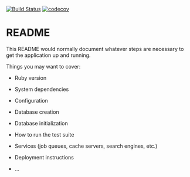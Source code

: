 [![Build Status](https://travis-ci.org/yukimura1227/codecov_sample.svg?branch=master)](https://travis-ci.org/yukimura1227/codecov_sample)
[![codecov](https://codecov.io/gh/yukimura1227/codecov_sample/branch/master/graph/badge.svg)](https://codecov.io/gh/yukimura1227/codecov_sample)
# README

This README would normally document whatever steps are necessary to get the
application up and running.

Things you may want to cover:

* Ruby version

* System dependencies

* Configuration

* Database creation

* Database initialization

* How to run the test suite

* Services (job queues, cache servers, search engines, etc.)

* Deployment instructions

* ...
